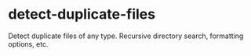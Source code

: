 detect-duplicate-files
======================

Detect duplicate files of any type. Recursive directory search, formatting options, etc.
